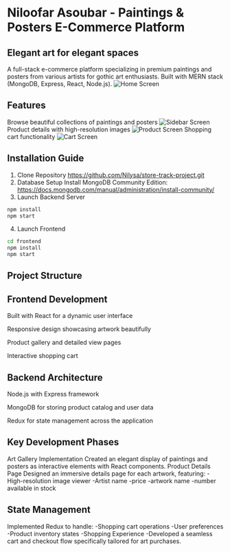 # Niloofar Asoubar - Paintings & Posters E-Commerce Platform

## Elegant art for elegant spaces

A full-stack e-commerce platform specializing in premium paintings and posters from various artists for gothic art enthusiasts. Built with MERN stack (MongoDB, Express, React, Node.js).
![Home Screen](./images/home-screen.png)
## Features
Browse beautiful collections of paintings and posters
![Sidebar Screen](./images/sidebar-screen.png)
Product details with high-resolution images
![Product Screen](./images/product-screen.png)
Shopping cart functionality
![Cart Screen](./images/cart-screen.png)
## Installation Guide
1. Clone Repository
https://github.com/Nilysa/store-track-project.git
2. Database Setup
Install MongoDB Community Edition:
https://docs.mongodb.com/manual/administration/install-community/
3. Launch Backend Server
```bash
npm install
npm start
```
4. Launch Frontend
```bash
cd frontend
npm install
npm start
```
## Project Structure
## Frontend Development
Built with React for a dynamic user interface

Responsive design showcasing artwork beautifully

Product gallery and detailed view pages

Interactive shopping cart

## Backend Architecture
Node.js with Express framework

MongoDB for storing product catalog and user data

Redux for state management across the application

## Key Development Phases
Art Gallery Implementation
Created an elegant display of paintings and posters as interactive elements with React components.
Product Details Page
Designed an immersive details page for each artwork, featuring:
-High-resolution image viewer
-Artist name
-price
-artwork name
-number available in stock

## State Management
Implemented Redux to handle:
-Shopping cart operations
-User preferences
-Product inventory states
-Shopping Experience
-Developed a seamless cart and checkout flow specifically tailored for art purchases.